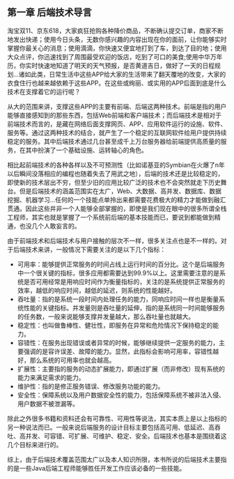 ## 第一章 后端技术导言

淘宝双11、京东618，大家疯狂抢购各种降价商品，不断确认提交订单，商家不断地发出快递；使用今日头条，无数你感兴趣的内容出现在你的面前，让你能够实时掌握你最关心的消息；使用滴滴，你快速又便宜地打到了车，到达了目的地；使用大众点评，你迅速找到了周围最受欢迎的饭店，吃到了可口的美食;使用中华万年历，你实时快速地知道了明天的天气预报，是否黄道吉日，做好了一天的日程规划...诸如此类，日常生活中这些APP给大家的生活带来了翻天覆地的改变，大家的衣食住行也越来越依赖于这些APP。在这些或绚丽、或实用的APP后面到底是什么技术在支撑着它的运行呢？

从大的范围来讲，支撑这些APP的主要有前端、后端这两种技术。前端是指的用户能够直接感知到的那些东西，包括Web前端和客户端技术；而后端技术是相对于前端技术而言的，是藏在网络后面支撑网页、APP、应用软件运行的设施、软件、服务等。通过这两种技术的结合，就产生了一个稳定的互联网软件给用户提供持续稳定的服务。其中后端技术通过几台甚至成千上万台服务器给前端提供高质量的服务，在其中扮演了一个基础设施、运转轴心的角色。

相比起前端技术的各种各样以及不可预测性（比如诺基亚的Symbian在火爆了n年以后瞬间没落相应的编程也随着失去了用武之地），后端的技术还是比较稳定的，即使新的技术层出不穷，但至少旧的应用比较广泛的技术也不会突然就走下历史舞台。但是后端技术的涵盖范围实在太广，Web、大数据、高并发、数据库、数据挖掘、机器学习...任何的一个技能点单拎出来都需要花费极大的精力才能做到融汇贯通。因此这些并非一个人能够全部掌握的，即使是我们现在眼中的很多所谓全栈工程师，其实也就是掌握了一个系统前后端的基本技能而已，要说到都能做到精通，也没几个人敢妄言的。

由于前端技术和后端技术与用户接触的层次不一样，很多关注点也是不一样的。对于后端技术来讲，一般情况下需要关注的是以下几个指标：

- 可用率：能够提供正常服务的时间占线上运行时间的百分比。这个是后端服务中一个很关键的指标，很多应用都需要达到99.9%以上。这里需要注意的是系统是否可用经常是用响应时间作为衡量指标的，关注的是系统提供正常服务的效率，越低的响应时间，越低的延迟，则系统的性能越好。
- 吞吐量：指的是系统一段时间内处理任务的能力，同响应时间一样也是衡量系统性能的关键指标。并发量则是吞吐量的延伸，指的是系统同一时间能够服务的任务数，一般来说能够支撑并发量越大，那么吞吐量也就越大。
- 稳定性：也叫做鲁棒性、健壮性，即服务在异常和危险情况下保持稳定的能力。
- 容错性：在服务出现错误或者异常的时候，能够继续提供一定服务的能力，主要强调的是容许误差、故障的能力。显然，此指标会影响可用率，容错性越好，那么系统的可用率也就会越高。
- 扩展性：主要指的服务的动态扩展能力，即通过扩展（而非修改）现有系统的能力来满足需求的能力。
- 维护性：指的是修正服务错误、修改服务功能的能力。
- 安全性：保障系统以及用户数据安全性的能力，包括保障系统不被非法入侵、用户数据不被泄漏等。

除此之外很多书籍和资料还会有可靠性、可用性等说法，其实本质上是以上指标的另一种说法而已。一般来说后端服务的设计目标主要包括高可用、低延迟、高吞吐、高并发、可容错、可扩展、可维护、稳定、安全。后端技术也基本是围绕着这几个目标来进行的。

综上，由于后端技术覆盖范围太广以及本人知识所限，本书所说的后端技术主要指的是一些Java后端工程师能够胜任开发工作应该必备的一些技能。




